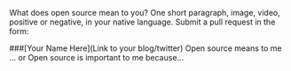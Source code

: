 What does open source mean to you?  One short paragraph, image, video, positive
or negative, in your native language.  Submit a pull request in the form:

###[Your Name Here](Link to your blog/twitter)
Open source means to me ...
or
Open source is important to me because...

